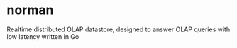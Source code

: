 # norman
Realtime distributed OLAP datastore, designed to answer OLAP queries with low latency written in Go
